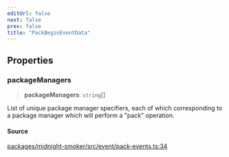 ```yaml
---
editUrl: false
next: false
prev: false
title: "PackBeginEventData"
---
```


## Properties

### packageManagers

> **packageManagers**: `string`[]

List of unique package manager specifiers, each of which corresponding to a
package manager which will perform a "pack" operation.

#### Source

[packages/midnight-smoker/src/event/pack-events.ts:34](https://github.com/boneskull/midnight-smoker/blob/417858b/packages/midnight-smoker/src/event/pack-events.ts#L34)
